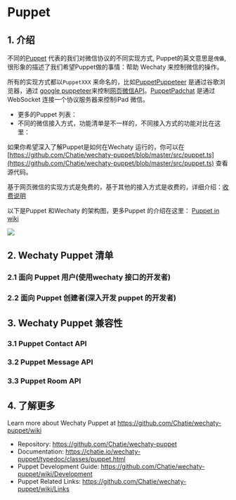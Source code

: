 # Puppet

## 1. 介绍

不同的[Puppet](https://github.com/Chatie/wechaty/wiki/Puppet) 代表的我们对微信协议的不同实现方式, Puppet的英文意思是`傀儡`, 很形象的描述了我们希望Puppet做的事情：帮助 Wechaty 来控制微信的操作。

所有的实现方式都以`PuppetXXX` 来命名的，比如[PuppetPuppeteer](https://github.com/Chatie/wechaty-puppet-puppeteer) 是通过谷歌浏览器，通过 [google puppeteer](https://github.com/GoogleChrome/puppeteer)来控制[网页微信API](https://wx.qq.com)。[PuppetPadchat](https://github.com/lijiarui/wechaty-puppet-padchat) 是通过WebSocket 连接一个协议服务器来控制iPad 微信。

* 更多的Puppet 列表： 
* 不同的微信接入方式，功能清单是不一样的，不同接入方式的功能对比在这里： 

如果你希望深入了解Puppet是如何在Wechaty 运行的，你可以在[https://github.com/Chatie/wechaty-puppet/blob/master/src/puppet.ts](https://github.com/Chatie/wechaty-puppet/blob/master/src/puppet.ts) 查看源代码。

基于网页微信的实现方式是免费的，基于其他的接入方式是收费的，详细介绍：[收费说明](https://github.com/lijiarui/wechaty-puppet-padchat/wiki/购买token)

以下是Puppet 和Wechaty 的架构图，更多Puppet 的介绍在这里： [Puppet in wiki](https://github.com/Chatie/wechaty-puppet/wiki) 

![](https://github.com/Chatie/wechaty/wiki/image/abstract-info.png)

## 2. Wechaty Puppet 清单

### 2.1 面向 Puppet 用户(使用wechaty 接口的开发者)

### 2.2 面向 Puppet 创建者(深入开发 puppet 的开发者)

## 3. Wechaty Puppet 兼容性

### 3.1 Puppet Contact API

### 3.2 Puppet Message API

### 3.3 Puppet Room API

## 4. 了解更多

Learn more about Wechaty Puppet at <https://github.com/Chatie/wechaty-puppet/wiki>
- Repository: https://github.com/Chatie/wechaty-puppet
- Documentation: https://chatie.io/wechaty-puppet/typedoc/classes/puppet.html
- Puppet Development Guide: https://github.com/Chatie/wechaty-puppet/wiki/Development
- Puppet Related Links: https://github.com/Chatie/wechaty-puppet/wiki/Links